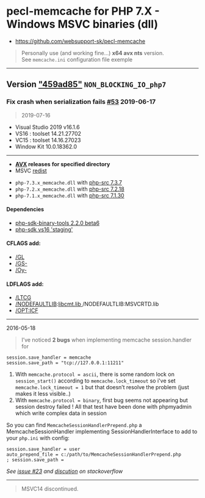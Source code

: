 # pecl-memcache for PHP 7.X - Windows MSVC binaries (dll)
- https://github.com/websupport-sk/pecl-memcache
> Personally use (and working fine...) **x64 avx nts** version.  
> See ```memcache.ini``` configuration file exemple

----
## Version ["459ad85"](https://github.com/websupport-sk/pecl-memcache/commit/459ad858a5b5c55bd7346afa27793ffcad58562c) `NON_BLOCKING_IO_php7`  
### Fix crash when serialization fails [#53](https://github.com/websupport-sk/pecl-memcache/pull/53) 2019-06-17  
> 
> 2019-07-16
- Visual Studio 2019 v16.1.6  
- VS16 : toolset 14.21.27702  
- VC15 : toolset 14.16.27023  
- Window Kit 10.0.18362.0    
----  
- **[AVX](https://msdn.microsoft.com/fr-fr/library/jj620901.aspx) releases** __for specified directory__   
- MSVC [redist](https://gitlab.com/stdout12/adns/tags)    
>
- `php-7.3.x_memcache.dll` with [php-src 7.3.7](https://github.com/php/php-src/tree/php-7.3.7)  
- `php-7.2.x_memcache.dll` with [php-src 7.2.18](https://github.com/php/php-src/tree/php-7.2.18)    
- `php-7.1.x_memcache.dll` with [php-src 7.1.30](https://github.com/php/php-src/tree/php-7.1.30)    

#### Dependencies

- [php-sdk-binary-tools 2.2.0 beta6](https://github.com/Microsoft/php-sdk-binary-tools/tree/php-sdk-2.2.0beta6)
- [php-sdk vs16 'staging'](https://windows.php.net/downloads/php-sdk/deps/series/)

#### CFLAGS add:

- [/GL](https://msdn.microsoft.com/en-us/library/0zza0de8.aspx)
- [/GS-](https://msdn.microsoft.com/en-us/library/8dbf701c.aspx)
- [/Oy-](https://msdn.microsoft.com/en-us/library/2kxx5t2c.aspx)

#### LDFLAGS add:

- [/LTCG ](https://msdn.microsoft.com/en-us/library/xbf3tbeh.aspx)
- [/NODEFAULTLIB](https://msdn.microsoft.com/en-us/library/3tz4da4a.aspx):[libcmt.lib ](https://msdn.microsoft.com/en-us/library/abx4dbyh.aspx) /NODEFAULTLIB:MSVCRTD.lib
- [/OPT:ICF](https://msdn.microsoft.com/en-us/library/bxwfs976.aspx)

----
2016-05-18
> I’ve noticed __2 bugs__ when implementing memcache session.handler for 
```
session.save_handler = memcache
session.save_path = "tcp://127.0.0.1:11211"
```
1. With ```memcache.protocol = ascii```, there is some random lock on ```session_start()``` according to ```memcache.lock_timeout```
so i've set ```memcache.lock_timeout = 1``` but that doesn’t resolve the problem (just makes it less visible..)
2. With ```memcache.protocol = binary```, first bug seems not appearing but session destroy failed !
All that test have been done with phpmyadmin which write complex data in session

So you can find ```MemcacheSessionHandlerPrepend.php``` a MemcacheSessionHandler implementing SessionHandlerInterface to add to your ```php.ini``` with config:
```
session.save_handler = user
auto_prepend_file = c:/path/to/MemcacheSessionHandlerPrepend.php
; session.save_path = 
```
_See [issue #23](https://github.com/websupport-sk/pecl-memcache/issues/23#issuecomment-327702906) and [discution](http://stackoverflow.com/questions/34952502/memcache-for-php7-on-windows/) on stackoverflow_

----
>MSVC14 discontinued.
